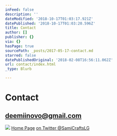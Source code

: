 ```yaml
---
inFeed: false
description: ''
dateModified: '2018-10-17T01:03:17.921Z'
datePublished: '2018-10-17T01:03:20.596Z'
title: Contact
author: []
publisher: {}
via: {}
hasPage: true
sourcePath: _posts/2017-05-17-contact.md
starred: false
datePublishedOriginal: '2018-02-08T16:56:11.062Z'
url: contact/index.html
_type: Blurb

---
```

# **Contact**

## **deemiinovo@gmail.com**
![](https://the-grid-user-content.s3-us-west-2.amazonaws.com/fd3f0a00-a383-443e-8635-e21e3157a30d.jpg)
[Home Page][0]
[on Twitter @SamiCraftsLG][1]

[0]: https://thegrid.ai/lgsamicrafts/
[1]: https://twitter.com/SamiCraftsLG